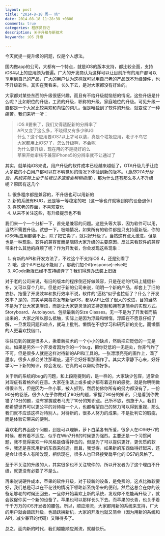 ```yaml
---
layout: post
title: "2014-8-18 周一 晴"
date: 2014-08-18 11:28:38 +0800
comments: true
categories: 程序员日记
description: 关于升级与新技术
keywords: iOS 升级

---
```


今天就提一提升级的问题，仅是个人想法。

国内做app的公司，大都有一个特点，就是iOS的版本支持，都比较全面，支持iOS4以上的应用颇为普遍。广大的开发商认为这样可以让目前所有的用户都可以享用到自己的产品，广大的用户认为这样就可以用自己老的产品既不升级硬件，也不升级软件。其实在我看来，长久下去，是对大家都没有好处的。

大家都对某些东西的升级很感兴趣，而且有不给升级就恼怒的情况。这些升级是什么呢？比如职位的升级，工资的升级，职称的升级，家庭地位的升级。可见升级一直都是一个大家比较喜欢和向往的词儿。但是唯独到了软件的升级，就变成了一种痛苦。我们来听一听：

> iOS 8要来了，我们又得适配新的分辨率了  
> API又变了这么多，不晓得又有多少BUG  
> 什么？这个应用要iOS7以上才可以装，真是个垃圾应用，老子不鸟它  
> 大家都用上iOS7了，怎么升级啊，不会呢  
> 为什么要升级，现在用的不是挺好的么  
> 苹果开始审核不兼容iPhone5的分辨率就不让通过了  

其实，就单纯iOS来说，用户升级的软件成本已经越来越低了，OTA升级几乎让绝大多数的小白用户都可以在不明觉厉的情况下体验到新的版本。（_当然OTA升级后，系统实际上由于垃圾过多速度会稍稍拖慢_），那为什么还有那么多人不升级呢？原因有这几个

1. 很多程序都是兼容的，不升级也可以用新的
2. 新的系统有BUG，还是等一等稳定的吧（这一等也许就等到你的设备退休）
3. 喜欢老的界面，不喜欢变化
4. 从来不关注这些，有升级提示也不看

我们来一个一个分析一下，首先是兼容的问题。这是头等大事，因为软件可以用，当然不需要升级。试想一下，极端情况，如果所有的软件都是只支持最新版，你的iOS6毛应用都装不上，除了把它卖了，就只好升级了。当然这有点太激进，但是也是一种现象。软件的兼容反而是阻碍大家升级的主要原因。反过来看软件的兼容带来什么其他的麻烦了呢？作为开发者，你会发现这些现象：

1. 有新的API和开发方法了，不过这个不支持iOS 4，还是别看了
2. 哦，这个API已经不能用了，那我们加个if(response)-else吧
3. XCode新版已经不支持编译了？我们得想办法装上旧版

对于老的公司来说，有旧的版本的程序倒还好做兼容，只是在老的代码上缝缝补补，又可以穿个几年。但是对于新的公司来说，明明一个新的产品，却套上了旧的衣衫，拖慢了开发效率和执行效率不说，软件的“逼格”似乎也拉低了？什么？开发效率？是的，其实苹果每次发布新版iOS，都从API上做了很大的改进，目的当然不是为了让大家更麻烦，而是让大家更灵活的支持定制和拥有更简单的实现方式。Storyboard、Autolayout、包括最新的Size Classes。无一不是为了开发者而搞出来的，大家之所以那么抵触，实际上是因为浮躁和懒惰。浮躁在不愿意仔细了解，一旦发现问题和难点，就马上批判。懒惰在不想学习和研究新的变化，而懒惰的人更喜欢找借口。

往往见到的就是很多人，揪着新技术的一个小小的缺点，然后把它贬低的一无是处。如果是另外一个开发者因为你的一个bug，把你贬低的一无是处，你非气炸了不可。但是很多人就是这样对待新的API和工具的。一张漂漂亮亮的画作上，滴了墨水，很多人都会关注那瑕疵，遍不会好好看那画作了。其实大家静下心来，好好学习一下新的知识，你会发现，它真的可以帮助你好多。

关于新的系统的bug的问题，和上段刚提到的，是一样的，大家缺少包容，通常会对瑕疵有着格外的在意。大家在生活上或多或少都有着这样的感觉，就是你明明做得很辛苦，但是因为一件小事，被人抓到，然后仿佛你所有的努力都没有了。一份90分的卷纸，很少人在乎你做对了90分的题，掌握了90分的知识，只是看到你做错了10分的题，没有掌握或者马虎了10分的知识点。己所不欲，勿施于人。我们都希望世界可以更公平的对待每一个人，也都希望自己的努力可以得到重视，那么我们就不应该这样对待别人，对待新的，很多人努力的成果，不是批判它的瑕疵，而是体验它带来的便利。

喜欢老的界面这个问题，到是可以理解，萝卜白菜各有所爱，很多人在iOS6升7的时候，都有着不适应，似乎在Win7升8的时候更为强烈。主要还是一个习惯问题，我不觉得喜欢一种风格是值得抨击的。但是为了可以提供更好，更优质的软件，我还是喜欢用新的东西来创造。而且，我觉得，如果新的东西做得好起来，还是会让很多人有所改观，相信现在，很多人也已经接受扁平化的iOS7的风格了。

至于不关注的升级的人，其实很多也不关注软件的，所以开发者为了这个理由不升级，就更没有必要了不是么。

再来说说硬件成本，苹果的软件升级，对于较新的设备，是免费的，这点比微软要好，我们总是可以在不花钱的情况下领略新系统带来的便利。然后这总会在你的设备足够老的时候还回去，一旦你开始喜欢上新的系统，发现你不恩能再升级了，就会敦促你买一个新的设备了。苹果也可以那样长久下去。而苹果的长青，也关乎着千千万万的iOS开发者的腰包。所以，顺应潮流，大家都用新的系统来支持，广大的用户就会踊跃升级，也踊跃换新机，大家的开发也就又简单（因为用新的系统和API，减少兼容的代码）又赚得多了。

总之，面向新的时代，我们越能顺应潮流，就越快乐。





